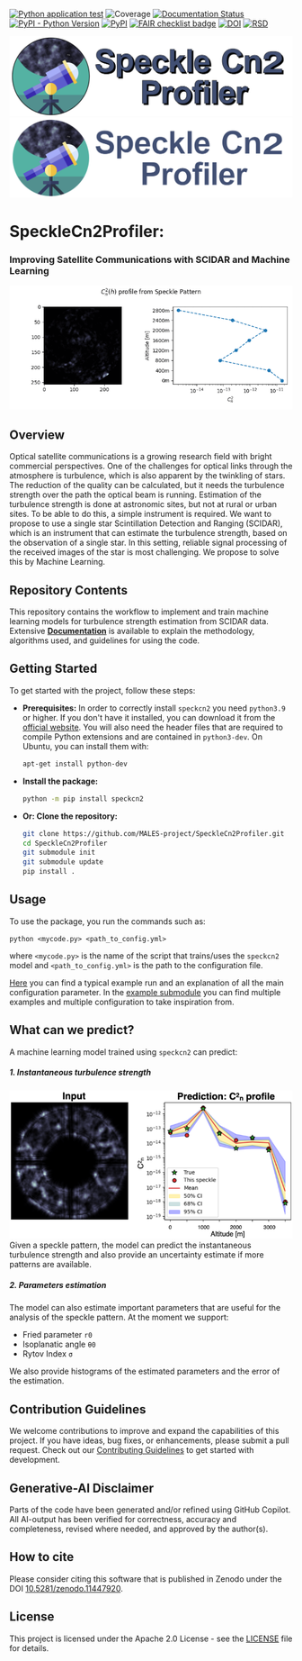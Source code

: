 [![Python application test](https://github.com/MALES-project/SpeckleCn2Profiler/actions/workflows/test.yaml/badge.svg)](https://github.com/MALES-project/SpeckleCn2Profiler/actions/workflows/test.yaml)
![Coverage](https://img.shields.io/endpoint?url=https://gist.githubusercontent.com/SCiarella/ee30d5a40792fc1de92e9dcf0d0e092a/raw/covbadge.json)
[![Documentation Status](https://readthedocs.org/projects/gemdat/badge/?version=latest)](https://males-project.github.io/SpeckleCn2Profiler/)
[![PyPI - Python Version](https://img.shields.io/pypi/pyversions/speckcn2)](https://pypi.org/project/speckcn2/)
[![PyPI](https://img.shields.io/pypi/v/speckcn2)](https://pypi.org/project/speckcn2/)
[![FAIR checklist badge](https://fairsoftwarechecklist.net/badge.svg)](https://fairsoftwarechecklist.net/v0.2?f=31&a=30110&i=21202&r=132)
[![DOI](https://zenodo.org/badge/DOI/10.5281/zenodo.11447920.svg)](https://doi.org/10.5281/zenodo.11447920)
[![RSD](https://img.shields.io/badge/rsd-speckcn2-00a3e3.svg)](https://research-software-directory.org/software/speckcn2)

![MALES banner](https://raw.githubusercontent.com/MALES-project/SpeckleCn2Profiler/main/src/speckcn2/assets/logo_on_white.png#gh-light-mode-only)
![MALES banner](https://raw.githubusercontent.com/MALES-project/SpeckleCn2Profiler/main/src/speckcn2/assets/logo_on_black.png#gh-dark-mode-only)

<!---
![MALES banner](https://github.com/MALES-project/SpeckleCn2Profiler/blob/main/speckcn2/assets/logo_on_white.png#gh-light-mode-only)
![MALES banner](https://github.com/MALES-project/SpeckleCn2Profiler/blob/main/speckcn2/assets/logo_on_black.png#gh-dark-mode-only)
-->

# SpeckleCn2Profiler:
### Improving Satellite Communications with SCIDAR and Machine Learning

![Graphical abstract](https://github.com/MALES-project/SpeckleCn2Profiler/blob/main/src/speckcn2/assets/cn2_profile.gif?raw=true)

## Overview

Optical satellite communications is a growing research field with bright commercial perspectives. One of the challenges for optical links through the atmosphere is turbulence, which is also apparent by the twinkling of stars. The reduction of the quality can be calculated, but it needs the turbulence strength over the path the optical beam is running. Estimation of the turbulence strength is done at astronomic sites, but not at rural or urban sites. To be able to do this, a simple instrument is required. We want to propose to use a single star Scintillation Detection and Ranging (SCIDAR), which is an instrument that can estimate the turbulence strength, based on the observation of a single star. In this setting, reliable signal processing of the received images of the star is most challenging. We propose to solve this by Machine Learning.

## Repository Contents

This repository contains the workflow to implement and train machine learning models for turbulence strength estimation from SCIDAR data. Extensive **[Documentation](https://males-project.github.io/SpeckleCn2Profiler/)** is available to explain the methodology, algorithms used, and guidelines for using the code.

## Getting Started

To get started with the project, follow these steps:

- **Prerequisites:**
  In order to correctly install `speckcn2` you need `python3.9` or higher. If you don't have it installed, you can download it from the [official website](https://www.python.org/downloads/). You will also need the header files that are required to compile Python extensions and are contained in `python3-dev`. On Ubuntu, you can install them with:
  ```bash
  apt-get install python-dev
  ```

- **Install the package:**
   ```bash
   python -m pip install speckcn2
   ```

- **Or: Clone the repository:**
  ```bash
  git clone https://github.com/MALES-project/SpeckleCn2Profiler.git
  cd SpeckleCn2Profiler
  git submodule init
  git submodule update
  pip install .
  ```

## Usage

To use the package, you run the commands such as:

```console
python <mycode.py> <path_to_config.yml>
```

where `<mycode.py>` is the name of the script that trains/uses the `speckcn2` model and `<path_to_config.yml>` is the path to the configuration file.

[Here](https://males-project.github.io/SpeckleCn2Profiler/example) you can find a typical example run and an explanation of all the main configuration parameter. In the [example submodule](https://github.com/MALES-project/examples_speckcn2/) you can find multiple examples and multiple configuration to take inspiration from.

## What can we predict?

A machine learning model trained using `speckcn2` can predict:

##### 1. Instantaneous turbulence strength
![prediction](https://github.com/MALES-project/SpeckleCn2Profiler/blob/main/src/speckcn2/assets/single_prediction.png?raw=true)
Given a speckle pattern, the model can predict the instantaneous turbulence strength and also provide an uncertainty estimate if more patterns are available.

##### 2. Parameters estimation
The model can also estimate important parameters that are useful for the analysis of the speckle pattern. At the moment we support:
* Fried parameter `r0`
* Isoplanatic angle `θ0`
* Rytov Index `σ`

We also provide histograms of the estimated parameters and the error of the estimation.

## Contribution Guidelines

We welcome contributions to improve and expand the capabilities of this project. If you have ideas, bug fixes, or enhancements, please submit a pull request.
Check out our [Contributing Guidelines](CONTRIBUTING.md#Getting-started-with-development) to get started with development.

## Generative-AI Disclaimer

Parts of the code have been generated and/or refined using GitHub Copilot. All AI-output has been verified for correctness, accuracy and completeness, revised where needed, and approved by the author(s).

## How to cite

Please consider citing this software that is published in Zenodo under the DOI [10.5281/zenodo.11447920](https://zenodo.org/records/11447920).

## License

This project is licensed under the Apache 2.0 License - see the [LICENSE](LICENSE) file for details.
